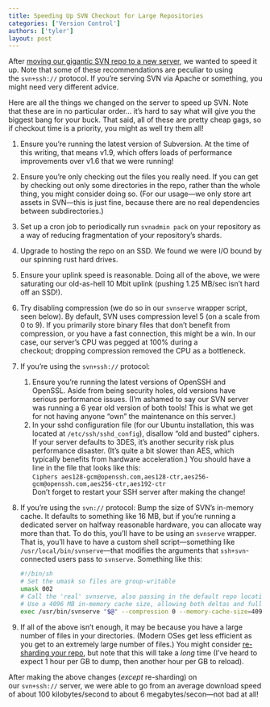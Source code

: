```yaml
---
title: Speeding Up SVN Checkout for Large Repositories
categories: ['Version Control']
authors: ['tyler']
layout: post
---
```


After [moving our gigantic SVN repo to a new server](/2017/06/07/migrating-a-large-svn-repository-to-a-new-server/), we wanted to speed it up. Note that some of these recommendations are peculiar to using the `svn+ssh://` protocol. If you’re serving SVN via Apache or something, you might need very different advice.

Here are all the things we changed on the server to speed up SVN. Note that these are in no particular order… it’s hard to say what will give you the biggest bang for your buck. That said, all of these are pretty cheap gags, so if checkout time is a priority, you might as well try them all!

1.  Ensure you’re running the latest version of Subversion. At the time of this writing, that means v1.9, which offers loads of performance improvements over v1.6 that we were running!
2.  Ensure you’re only checking out the files you really need. If you can get by checking out only some directories in the repo, rather than the whole thing, you might consider doing so. (For our usage—we only store art assets in SVN—this is just fine, because there are no real dependencies between subdirectories.)
3.  Set up a cron job to periodically run `svnadmin pack` on your repository as a way of reducing fragmentation of your repository’s shards.
4.  Upgrade to hosting the repo on an SSD. We found we were I/O bound by our spinning rust hard drives.
5.  Ensure your uplink speed is reasonable. Doing all of the above, we were saturating our old-as-hell 10 Mbit uplink (pushing 1.25 MB/sec isn’t hard off an SSD!).
6.  Try disabling compression (we do so in our `svnserve` wrapper script, seen below). By default, SVN uses compression level 5 (on a scale from 0 to 9). If you primarily store binary files that don’t benefit from compression, or you have a fast connection, this might be a win. In our case, our server’s CPU was pegged at 100% during a checkout; dropping compression removed the CPU as a bottleneck.
7.  If you’re using the `svn+ssh://` protocol:
    1.  Ensure you’re running the latest versions of OpenSSH and OpenSSL. Aside from being security holes, old versions have serious performance issues. (I’m ashamed to say our SVN server was running a 6 year old version of both tools! This is what we get for not having anyone “own” the maintenance on this server.)
    2.  In your sshd configuration file (for our Ubuntu installation, this was located at `/etc/ssh/sshd_config`), disallow “old and busted” ciphers. If your server defaults to 3DES, it’s another security risk plus performance disaster. (It’s quite a bit slower than AES, which typically benefits from hardware acceleration.) You should have a line in the file that looks like this:  
        `Ciphers aes128-gcm@openssh.com,aes128-ctr,aes256-gcm@openssh.com,aes256-ctr,aes192-ctr`  
        Don’t forget to restart your SSH server after making the change!
8.  If you’re using the `svn://` protocol: Bump the size of SVN’s in-memory cache. It defaults to something like 16 MB, but if you’re running a dedicated server on halfway reasonable hardware, you can allocate way more than that. To do this, you’ll have to be using an `svnserve` wrapper. That is, you’ll have to have a custom shell script—something like `/usr/local/bin/svnserve`—that modifies the arguments that `ssh+svn`\-connected users pass to `svnserve`. Something like this:
    
    ```sh
    #!/bin/sh
    # Set the umask so files are group-writable
    umask 002
    # Call the 'real' svnserve, also passing in the default repo location
    # Use a 4096 MB in-memory cache size, allowing both deltas and full texts of commits to be cached
    exec /usr/bin/svnserve "$@" --compression 0 --memory-cache-size=4096 --cache-txdeltas yes --cache-fulltexts yes
    ```

9.  If all of the above isn’t enough, it may be because you have a large number of files in your directories. (Modern OSes get less efficient as you get to an extremely large number of files.) You might consider [re-sharding your repo](https://stackoverflow.com/questions/4034888/reshard-existing-large-svn-repository), but note that this will take a _long_ time (I’ve heard to expect 1 hour per GB to dump, then another hour per GB to reload).

After making the above changes (_except_ re-sharding) on our `svn+ssh://` server, we were able to go from an average download speed of about 100 kilobytes/second to about 6 megabytes/secon—not bad at all!
